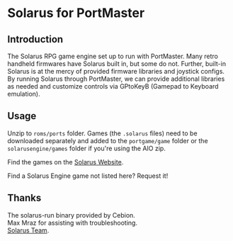 # Solarus for PortMaster
## Introduction
The Solarus RPG game engine set up to run with PortMaster. Many retro handheld firmwares have Solarus built in, but some do not. Further, built-in Solarus is at the mercy of provided firmware libraries and joystick configs.
By running Solarus through PortMaster, we can provide additional libraries as needed and customize controls via GPtoKeyB (Gamepad to Keyboard emulation).

## Usage
Unzip to `roms/ports` folder. Games (the `.solarus` files) need to be downloaded separately and added to the `portgame/game` folder or the `solarusengine/games` folder if you're using the AIO zip.  

Find the games on the [Solarus Website](https://solarus-games.org/games/).  

Find a Solarus Engine game not listed here? Request it!  

## Thanks
The solarus-run binary provided by Cebion.  
Max Mraz for assisting with troubleshooting.  
[Solarus Team](https://solarus-games.org/).
